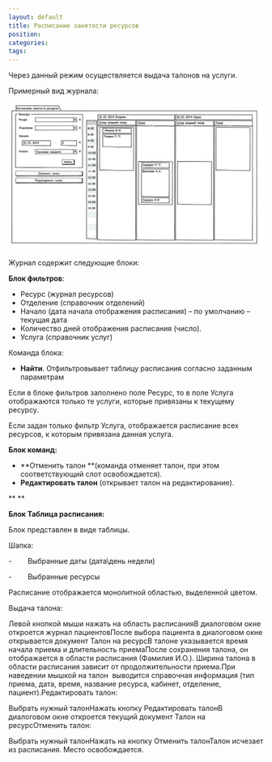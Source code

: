 ```yaml
---
layout: default
title: Расписание занятости ресурсов
position: 
categories: 
tags: 
---
```


Через данный режим осуществляется выдача талонов на услуги.

Примерный вид журнала:

![](shakhmatka-resursov.png)

Журнал содержит следующие блоки:

**Блок фильтров**:

* Ресурс (журнал ресурсов)
* Отделение (справочник отделений)
* Начало (дата начала отображения расписания) – по умолчанию – текущая дата
* Количество дней отображения расписания (число).
* Услуга (справочник услуг)

Команда блока:

* **Найти**. Отфильтровывает таблицу расписания согласно заданным параметрам

Если в блоке фильтров заполнено поле Ресурс, то в поле Услуга отображаются только те услуги, которые привязаны к текущему ресурсу.

Если задан только фильтр Услуга, отображается расписание всех ресурсов, к которым привязана данная услуга.

**Блок команд:**

* **Отменить талон **(команда отменяет талон, при этом соответствующий слот освобождается).
* **Редактировать талон** (открывает талон на редактирование).

** **

**Блок Таблица расписания:**

Блок представлен в виде таблицы.

Шапка:  

-        Выбранные даты (дата\день недели)

-        Выбранные ресурсы

Расписание отображается монолитной областью, выделенной цветом.

Выдача талона:

Левой кнопкой мыши нажать на область расписанияВ диалоговом окне откроется журнал пациентовПосле выбора пациента в диалоговом окне открывается документ Талон на ресурсВ талоне указывается время начала приема и длительность приемаПосле сохранения талона, он отображается в области расписания (Фамилия И.О.). Ширина талона в области расписания зависит от продолжительности приема.При наведении мышкой на талон  выводится справочная информация (тип приема, дата, время, название ресурса, кабинет, отделение, пациент).Редактировать талон:

Выбрать нужный талонНажать кнопку Редактировать талонВ диалоговом окне откроется текущий документ Талон на ресурсОтменить талон:

Выбрать нужный талонНажать на кнопку Отменить талонТалон исчезает из расписания. Место освобождается. 

